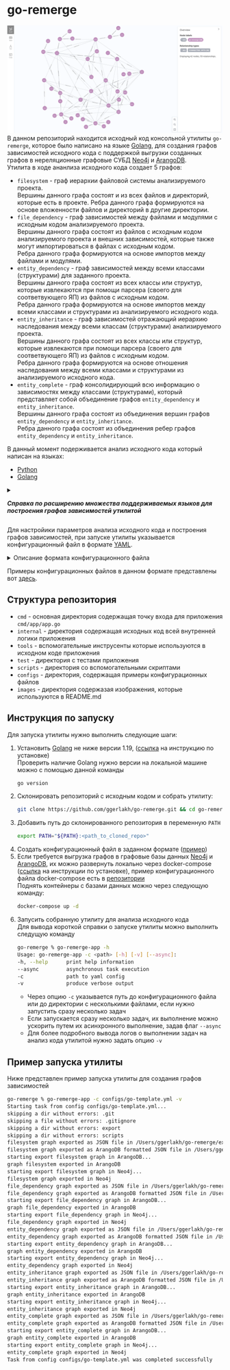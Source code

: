 # go-remerge
![graph demo](https://github.com/ggerlakh/go-remerge/blob/master/images/first_neo4j_graph.png)
В данном репозиторий находится исходный код консольной утилиты `go-remerge`, которое было написано на языке [Golang](https://go.dev/), для создания графов зависимостей исходного кода с поддержкой выгрузки созданных графов в нереляционные графовые СУБД [Neo4j](https://neo4j.com/) и [ArangoDB](https://arangodb.com/).<br>
Утилита в ходе ананлиза исходного кода создает 5 графов:
* `filesystem` - граф иерархии файловой системы анализируемого проекта.  
  Вершины данного графа состоят и из всех файлов и директорий, которые есть в проекте.
  Ребра данного графа формируются на основе вложенности файлов и директорий в другие директории.
* `file_dependencу` - граф зависимостей между файлами и модулями с исходным кодом анализируемого проекта.  
  Вершины данного графа состоят из файлов с исходным кодом анализируемого проекта и внешних зависимостей, которые также могут импортироваться в файлах с исходным кодом.  
  Ребра данного графа формируются на основе импортов между файлами и модулями.
* `entity_dependency` - граф зависимостей между всеми классами (структурами) для заданного проекта.  
  Вершины данного графа состоят из всех классы или структур, которые извлекаются при помощи парсера (своего для соответвующего ЯП) из файлов с исходным кодом.  
  Ребра данного графа формируются на основе импортов между всеми классами и структурами из анализируемого исходного кода. 
* `entity_inheritance` - граф зависимостей отражающий иерархию наследования между всеми классам (структурами) анализируемого проекта.  
  Вершины данного графа состоят из всех классы или структур, которые извлекаются при помощи парсера (своего для соответвующего ЯП) из файлов с исходным кодом.  
  Ребра данного графа формируются на основе отношения наследования между всеми классами и структурами из анализируемого исходного кода. 
* `entity_complete` - граф консолидирующий всю информацию о зависимостях между классами (структурами), который представляет собой объединение графов `entity_dependency` и `entity_inheritance`.  
  Вершины данного графа состоят из объединения вершин графов `entity_dependency` и `entity_inheritance`.  
  Ребра данного графа состоят из объединения ребер графов `entity_dependency` и `entity_inheritance`.

В данный момент подерживается анализ исходного кода который написан на языках:
* [Python](https://www.python.org/)
* [Golang](https://go.dev/)

<details>
<summary>

***Справка по расширению множества поддерживаемых языков для построения графов зависимостей утилитой***

</summary>

Чтобы добавить поддержку дополнительного языка программирования утилитой для создания графов зависимостей, нужно реализовать интерфейсы `DependencyExtractor` (для построения графов `file_dependencу` и `entity_dependency`) и `InheritanceExtractor` (для построения графа `entity_inheritance`) которые описаны в файле [internal/parsers/abstract_parser.go](https://github.com/ggerlakh/go-remerge/blob/master/internal/parsers/abstract_parser.go).<br>
Интерфейс `DependencyExtractor` состоит из 5 методов:
* `ExtractDependencies(nodeName string) []string` - метод, который принимает единственный входной параметр строкового типа `nodeName`, означающий путь до файла, из которого извлекаются зависимости (как правило это импорты), а в качестве выходного параметра метод возвращает массив строк, который представляет собой массив извлеченных зависимостей (импортов) из файла.
* `ExtractEntities(filepath string) []string` - метод, принимающий на вход единственный входной параметр строкового типа `filepath`, означающий путь до файла, из которого извлекаются сущности (классы или структуры), которые были описаны в анализируемом исходном коде, а на выходе метод возвращает массив строк, представляющий собой массив извлеченных сущностей;
* `ExtractPackage(filepath string) string` - метод, принимающий на вход путь до файла `filepath`, который предназначен для извлечения названия модуля или пакета, к которому принадлежит анализируемый файл с исходным кодом.
* `ExtractExternalEntities(externalDependencyName, fromNodePath, fromNodeEntityName string) []string` - метод предназначен для извлечения внешних сущностей из файла, то есть тех, которые не определены в исходном коде приложения.  
  Метод принимает на вход три строковых параметра: название искомой внешней зависимости (библиотеки) `externalDependencyName`, путь до файла, из которого извлекаются сущности `fromNodePath` и название сущности, которая зависит от внешней библиотеки `fromNodeEntityName`.  
  На выходе метод возвращает массив внешних сущностей в виде строкю
* `HasEntityDependency(fromEntityName, fromEntityPath, toEntityName, toEntityPackage string) bool` - метод принимает на вход четыре строковых параметра: название исходной сущности `fromEntityName`, путь до файла к которому принадлежит исходная сущность `fromEntityPath`, название целевой сущности `toEntityName`, путь до файла к которому принадлежит целевая сущность `toEntityPackage`.  
  Данный метод возвращает булево значение и предназначен для того чтобы установить имеют ли две сущности (две соответствующие вершины `from` и `to`) зависимость (ребро в соответствующем графе между собой).

Интерфейс `InheritanceExtractor` состоит из 2 методов:
* `ExtractInheritance(entityFilePath, entityName string) []map[string]string` - метод, принимающий на вход два строковых параметра: путь до файла к которому она принадлежит `entityFilePath` и название сущности `entityName`.  
  Данный метод предназначен для извлечения всех родительских сущностей относительно данной и возвращает массив из словарей отображающих строки в строку, которые содержат информацию о каждой родительской сущности.
  Пример описания возвращаемого словаря из родительских сущности для заданной сущности во входном параметре:
  ```go
  map[string]string{
    "name": inhEntityName, // parent entity name
    "path": inhEntityPath // parent entity filepath
	}
  ```
* `ExtractPackage(filepath string) string` - метод, принимающий на вход путь до файла `filepath` из которого извлекаются сущности (классы или структуры), который предназначен для извлечения названия модуля или пакета, к которому принадлежит анализируемый файл с исходным кодом.

Реализация интерфейсов для поддержки соответствующих языков программирования описывается в отдельном файле в пакете [internal/parsers](https://github.com/ggerlakh/go-remerge/tree/master/internal/parsers). Там же есть примеры уже реализованых парсеров для языков программирования [Golang](https://go.dev/) ([internal/parsers/go_parser.go](https://github.com/ggerlakh/go-remerge/blob/master/internal/parsers/go_parser.go)) и [Python](https://www.python.org/) [internal/parsers/python_parser.go](https://github.com/ggerlakh/go-remerge/blob/master/internal/parsers/python_parser.go))
</details>

Для настройики параметров анализа исходного кода и построения графов зависимостей, при запуске утилиты указывается конфигурационный файл в формате [YAML](https://yaml.org/).
<details>
<summary>Описание формата конфигурационного файла</summary>

* `project_name:` - обязательное поле в значении которого указывается название сканируемого проекта
* `analysis_name:` - обязательное поле в значении которого указывается название запускаемой задачи на анализ исходного кода
* `source_directory:` - обязательное поле в значении которого указывается путь до директории с анализируемым исходным кодом
* `languages:` - обязательное поле в значении которого указывается язык программирования на котором написан анализируемый исходный код (на данный момент допустимы только значения "golang" или "python")
* `extensions:` - обязательное поле, представляющее собой массив строк, в значении которого указываются допустимые расширения анализируемых файлов с исходным кодом для соответствующего ЯП 
* `ignore_directories:` - необязательное поле, представляющее собой массив строк, в значении которого указываются названия директорий, которые нужно пропустить в ходе анализа исходного кода
* `ignore_files:` - необязательное поле, представляющее собой массив строк, в значении которого указываются названия файлов, которые нужно пропустить в ходе анализа исходного кода
* `graphs:` - обязательное поле, представляющее собой список из объектов с полями `graph` и `direction`, в значении которого указываются типы создаваемых графов в результате анализа исходного кода.  
  - `graph:` - обязательное поле в котором указывается тип создаваемого графа (возможные значения: `filesystem`, `file_dependency`, `entity_dependency`, `entity_inheritance`, `entity_complete`)  
    `direction:` - обязательное поле в котором указывается направленность графа (возможные значения: `directed` (по умолчанию), `undirected`)
* `export:` - обязательное поле в значении которого указывается об экспорте о создаваемых результирующих графов. Поле имеет три необязательных вложенных поля (но обязательно указать хотя бы одно из них)
  * `as_file:` - необязательное поле, которое нужно для указания выгрузки созданных графов в виде JSON файлов.  
    Имеет обязательные вложенные поля `output_dir` и `formats` и нужно для выгрузки графов в виде JSON файлов
    * `output_dir:` - обязательное поле, в котором указывается путь до директории куда будут экспортироваться созданные графы в формате JSON
    * `formats:` - обязательное поле, представляющее собой список (возможные значения: `json`, `arango_format`, обязательно указать хотя бы одно из них), в котором указывается формат представления графов в виде JSON файлов  
      - `json` - стандартный формат представления графа который предусмотрен утилитой в виде JSON файла ([пример](https://github.com/ggerlakh/go-remerge/blob/master/configs/go-remerge_file_dependency.json))
      - `arango_format` -  представление графа в формате базы данных [ArangoDB](https://arangodb.com/) в виде JSON файла ([пример](https://github.com/ggerlakh/go-remerge/blob/master/configs/go-remerge_file_dependencyArangoFormat.json))
  * `arango:` - необязательное поле, которое нужно для указания выгрузки созданных графов в базу данных [ArangoDB](https://arangodb.com/)  
    * `username:` - обязательное поле, в котором указывается пользователь под которым нужно подключиться к базе данных
    * `password:` - обязательное поле, в котором указывается пароль для подключения под пользователем `username`
    * `endpoints:` - обязательное поле, представляющее собой список адресов URL для подключения к базе данных [ArangoDB](https://arangodb.com/) (нужно указать хотя бы одно значение в списке)
    * `database:` - обязательное поле, нзвание базы данных в ArangoDB](https://arangodb.com/) в которую нужно выгрузить созданные графы
  * `neo4j:` - необязательное поле, которое нужно для указания выгрузки созданных графов в базу данных [Neo4j](https://neo4j.com/)     
    * `username:` - обязательное поле, в котором указывается пользователь под которым нужно подключиться к базе данных
    * `password:` - обязательное поле, в котором указывается пароль для подключения под пользователем `username`  
    * `uri:` - обязательное поле, в котором укаазывется URI для подключения к базе данных [Neo4j](https://neo4j.com/)
</details>

Примеры конфигурационных файлов в данном формате представлены вот [здесь](https://github.com/ggerlakh/go-remerge/tree/master/configs).
## Структура репозитория
* `cmd` - основная директория содержащая точку входа для приложения `cmd/app/app.go`
* `internal` - директория содержащая исходных код всей внутренней логики приложения
* `tools` - вспомогательные инструсенты которые используются в исходном коде приложения
* `test` - директория с тестами приложения
* `scripts` - директория со вспомогательными скриптами
* `configs` - директория, содержащая примеры конфигурационных файлов
* `images` - директория содержазая изображения, которые используются в README.md
## Инструкция по запуску
Для запуска утилиты нужно выполнить следующие шаги:
1. Установить [Golang](https://go.dev/) не ниже версии 1.19, ([ссылка](https://go.dev/doc/install) на инструкцию по установке)  
   Проверить наличие Golang нужно версии на локальной машине можно с помощью данной команды
   ```bash
   go version
   ```
2. Склонировать репозиторий с исходным кодом и собрать утилиту:  
   ```bash
   git clone https://github.com/ggerlakh/go-remerge.git && cd go-remerge && go build -o go-remerge-app cmd/app/app.go && chmod +x go-remerge-app
   ```
3. Добавить путь до склонированного репозитория в переменную `PATH`  
   ```bash
   export PATH="${PATH}:<path_to_cloned_repo>"
   ```
4. Создать конфигурационный файл в заданном формате ([пример](https://github.com/ggerlakh/go-remerge/tree/master/configs))
5. Если требуется выгрузка графов в графовые базы данных [Neo4j](https://neo4j.com/) и [ArangoDB](https://arangodb.com/), их можно развернуть локально через docker-compose ([ссылка](https://docs.docker.com/compose/install/) на инструкции по установке), пример конфигурационного файла docker-composе есть в [репозитории](https://github.com/ggerlakh/go-remerge/blob/master/docker-compose.yml)  
   Поднять контейнеры с базами данных можно через следующую команду:
   ```bash
   docker-compose up -d
   ```
6. Запусить собранную утилиту для анализа исходного кода  
   Для вывода короткой справки о запуске утилиты можно выполнить следущую команду  
   ```bash
   go-remerge % go-remerge-app -h
   Usage: go-remerge-app -c <path> [-h] [-v] [--async]:
   -h, --help      print help information
   --async         asynchronous task execution
   -c              path to yaml config
   -v              produce verbose output
   ```
   * Через опцию `-c` указывается путь до конфигурационного файла или до директории с несколькими файлами, если нужно запустить сразу несколько задач  
   * Если запускается сразу несколько задач, их выполнение можно ускорить путем их асинхронного выполнение, задав флаг `--async`  
   * Для более подробного вывода логов о выполнении задач на анализ кода утилитой нужно задать опцию `-v`
## Пример запуска утилиты
Ниже представлен пример запуска утилиты для создания графов зависимостей
```bash
go-remerge % go-remerge-app -c configs/go-template.yml -v
Starting task from config configs/go-template.yml...
skipping a dir without errors: .git 
skipping a file without errors: .gitignore 
skipping a dir without errors: export 
skipping a dir without errors: scripts 
filesystem graph exported as JSON file in /Users/ggerlakh/go-remerge/export/go-remerge_filesystem.json
filesystem graph exported as ArangoDB formatted JSON file in /Users/ggerlakh/go-remerge/export/go-remerge_filesystemArangoFormat.json
starting export filesystem graph in ArangoDB...
graph filesystem exported in ArangoDB
starting export filesystem graph in Neo4j...
filesystem graph exported in Neo4j
file_dependency graph exported as JSON file in /Users/ggerlakh/go-remerge/export/go-remerge_file_dependency.json
file_dependency graph exported as ArangoDB formatted JSON file in /Users/ggerlakh/go-remerge/export/go-remerge_file_dependencyArangoFormat.json
starting export file_dependency graph in ArangoDB...
graph file_dependency exported in ArangoDB
starting export file_dependency graph in Neo4j...
file_dependency graph exported in Neo4j
entity_dependency graph exported as JSON file in /Users/ggerlakh/go-remerge/export/go-remerge_entity_dependency.json
entity_dependency graph exported as ArangoDB formatted JSON file in /Users/ggerlakh/go-remerge/export/go-remerge_entity_dependencyArangoFormat.json
starting export entity_dependency graph in ArangoDB...
graph entity_dependency exported in ArangoDB
starting export entity_dependency graph in Neo4j...
entity_dependency graph exported in Neo4j
entity_inheritance graph exported as JSON file in /Users/ggerlakh/go-remerge/export/go-remerge_entity_inheritance.json
entity_inheritance graph exported as ArangoDB formatted JSON file in /Users/ggerlakh/go-remerge/export/go-remerge_entity_inheritanceArangoFormat.json
starting export entity_inheritance graph in ArangoDB...
graph entity_inheritance exported in ArangoDB
starting export entity_inheritance graph in Neo4j...
entity_inheritance graph exported in Neo4j
entity_complete graph exported as JSON file in /Users/ggerlakh/go-remerge/export/go-remerge_entity_complete.json
entity_complete graph exported as ArangoDB formatted JSON file in /Users/ggerlakh/go-remerge/export/go-remerge_entity_completeArangoFormat.json
starting export entity_complete graph in ArangoDB...
graph entity_complete exported in ArangoDB
starting export entity_complete graph in Neo4j...
entity_complete graph exported in Neo4j
Task from config configs/go-template.yml was completed successfully
```